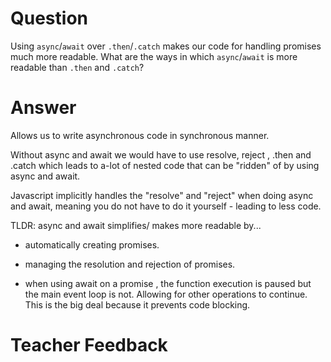 # Question
Using `async`/`await` over `.then`/`.catch` makes our code for handling promises much more readable. What are the ways in which `async`/`await` is more readable than `.then` and `.catch`?

# Answer
Allows us to write asynchronous code in synchronous manner.

Without async and await we would have to use resolve, reject , .then and .catch which leads to a-lot of nested code that can be "ridden" of by using async and await. 

Javascript implicitly handles the "resolve" and "reject" when doing async and await, meaning you do not have to do it yourself - leading to less code.

TLDR: async and await simplifies/ makes more readable by...

- automatically creating promises.

- managing the resolution  and rejection of promises.

- when using await on a promise , the function execution is paused but the main event loop is not. Allowing for other operations to continue.  This is the big deal because it prevents code blocking.

# Teacher Feedback